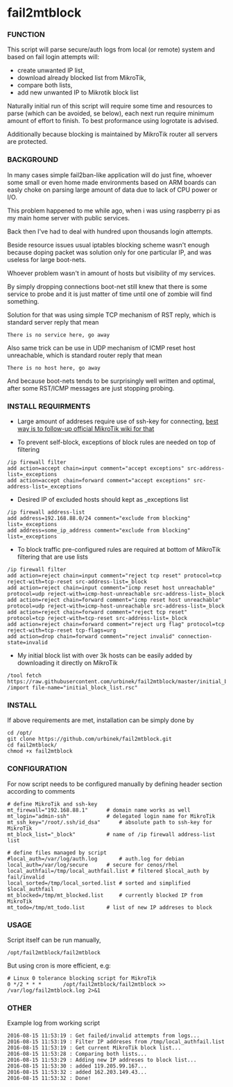 # fail2mtblock

### FUNCTION

This script will parse secure/auth logs from local (or remote) system and based on fail login attempts will:
- create unwanted IP list,
- download already blocked list from MikroTik, 
- compare both lists,
- add new unwanted IP to Mikrotik block list

Naturally initial run of this script will require some time and resources to parse (which can be avoided, se below), each next run require minimum amount of effort to finish. To best proformance using logrotate is advised.

Additionally because blocking is maintained by MikroTik router all servers are protected.


### BACKGROUND

In many cases simple fail2ban-like application will do just fine, whoever some small or even home made environments based on ARM boards can easly choke  on parsing large amount of data due to lack of CPU power or I/O. 

This problem happened to me while ago, when i was using raspberry pi as my main home server with public services.

Back then I've had to deal with hundred upon thousands login attempts.

Beside resource issues usual iptables blocking scheme wasn't enough because doping packet was solution only for one particular IP, and was useless for large boot-nets.

Whoever problem wasn't in amount of hosts but visibility of my services.

By simply dropping connections boot-net still knew that there is some service to probe and it is just matter of time until one of zombie will find something.

Solution for that was using simple TCP mechanism of RST reply, which is standard server reply that mean

`There is no service here, go away`

Also same trick can be use in UDP mechanism of ICMP reset host unreachable, which is standard router reply that mean

`There is no host here, go away`

And because boot-nets tends to be surprisingly well written and optimal,  after some RST/ICMP messages are just stopping probing.


### INSTALL REQUIRMENTS

+ Large amount of addreses require use of ssh-key for connecting, [best way is to follow-up official MikroTik wiki for that](http://wiki.mikrotik.com/wiki/Use_SSH_to_execute_commands_(DSA_key_login))

+ To prevent self-block, exceptions of block rules are needed on top of filtering

```
/ip firewall filter
add action=accept chain=input comment="accept exceptions" src-address-list=_exceptions
add action=accept chain=forward comment="accept exceptions" src-address-list=_exceptions
```

+ Desired IP of excluded hosts should kept as _exceptions list

```
/ip firewall address-list
add address=192.168.88.0/24 comment="exclude from blocking" list=_exceptions
add address=some_ip_address comment="exclude from blocking" list=_exceptions
```

+ To block traffic pre-configured rules are required at bottom of MikroTik filtering that are use lists

```
/ip firewall filter
add action=reject chain=input comment="reject tcp reset" protocol=tcp reject-with=tcp-reset src-address-list=_block
add action=reject chain=input comment="icmp reset host unreachable" protocol=udp reject-with=icmp-host-unreachable src-address-list=_block
add action=reject chain=forward comment="icmp reset host unreachable" protocol=udp reject-with=icmp-host-unreachable src-address-list=_block
add action=reject chain=forward comment="reject tcp reset" protocol=tcp reject-with=tcp-reset src-address-list=_block
add action=reject chain=forward comment="reject urg flag" protocol=tcp reject-with=tcp-reset tcp-flags=urg
add action=drop chain=forward comment="reject invalid" connection-state=invalid
```

+ My initial block list with over 3k hosts can be easily added by downloading it directly on MikroTik
```
/tool fetch https://raw.githubusercontent.com/urbinek/fail2mtblock/master/initial_block_list.rsc
/import file-name="initial_block_list.rsc"
```

### INSTALL

If above requirements are met, installation can be simply done by 
```
cd /opt/
git clone https://github.com/urbinek/fail2mtblock.git
cd fail2mtblock/
chmod +x fail2mtblock 
```

### CONFIGURATION

For now script needs to be configured manually by defining header section according to comments
```
# define MikroTik and ssh-key
mt_firewall="192.168.88.1"		# domain name works as well
mt_login="admin-ssh"			# delegated login name for MikroTik
mt_ssh_key="/root/.ssh/id_dsa"		# absolute path to ssh-key for MikroTik
mt_block_list="_block"			# name of /ip firewall address-list list

# define files managed by script
#local_auth=/var/log/auth.log		# auth.log for debian
local_auth=/var/log/secure 		# secure for cenos/rhel 
local_authfail=/tmp/local_authfail.list	# filtered $local_auth by fail/invalid 
local_sorted=/tmp/local_sorted.list	# sorted and simplified $local_authfail
mt_blocked=/tmp/mt_blocked.list		# currently blocked IP from MikroTik
mt_todo=/tmp/mt_todo.list		# list of new IP addreses to block
```
### USAGE
 
Script itself can be run manually,
```
/opt/fail2mtblock/fail2mtblock
```

But using cron is more efficient, e.g:
``` 
# Linux 0 tolerance blocking script for MikroTik   
0 */2 * * *       /opt/fail2mtblock/fail2mtblock >> /var/log/fail2mtblock.log 2>&1
```

### OTHER

Example log from working script
```
2016-08-15 11:53:19 : Get failed/invalid attempts from logs...
2016-08-15 11:53:19 : Filter IP addreses from /tmp/local_authfail.list
2016-08-15 11:53:19 : Get current MikroTik block list...
2016-08-15 11:53:28 : Comparing both lists...
2016-08-15 11:53:29 : Adding new IP addreses to block list...
2016-08-15 11:53:30 : added 119.205.99.167...
2016-08-15 11:53:32 : added 162.203.149.43...
2016-08-15 11:53:32 : Done!
```
